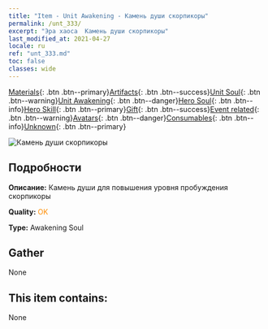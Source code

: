 ```yaml
---
title: "Item - Unit Awakening - Камень души скорпикоры"
permalink: /unt_333/
excerpt: "Эра хаоса  Камень души скорпикоры"
last_modified_at: 2021-04-27
locale: ru
ref: "unt_333.md"
toc: false
classes: wide
---
```

 [Materials](/ItemsRU/){: .btn .btn--primary}[Artifacts](/ItemsRU/Artifacts/){: .btn .btn--success}[Unit Soul](/ItemsRU/UnitSoul/){: .btn .btn--warning}[Unit Awakening](/ItemsRU/UnitAwakening/){: .btn .btn--danger}[Hero Soul](/ItemsRU/HeroSoul/){: .btn .btn--info}[Hero Skill](/ItemsRU/HeroSkill/){: .btn .btn--primary}[Gift](/ItemsRU/Gift/){: .btn .btn--success}[Event related](/ItemsRU/Events/){: .btn .btn--warning}[Avatars](/ItemsRU/Avatars/){: .btn .btn--danger}[Consumables](/ItemsRU/Consumables/){: .btn .btn--info}[Unknown](/ItemsRU/Unknown/){: .btn .btn--primary}

 ![Камень души скорпикоры](/images/u/tia_shixie.jpg)

## Подробности
 **Описание:** Камень души для повышения уровня пробуждения скорпикоры

 **Quality:** <span style="color: #FF8C00">OK</span>

 **Type:** Awakening Soul

## Gather

  None

## This item contains:

  None


